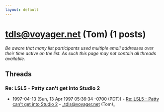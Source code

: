 ```yaml
---
layout: default
---
```


# tdls@voyager.net (Tom) (1 posts)

_Be aware that many list participants used multiple email addresses over their time active on the list. As such this page may not contain all threads available._

## Threads

### Re: LSL5 - Patty can't get into Studio 2
+ 1997-04-13 (Sun, 13 Apr 1997 05:36:34 -0700 (PDT)) - [Re: LSL5 - Patty can't get into Studio 2](/archive/1997/04/d719d07f7dcff152bea7f536d7db41fcc7f5cf6490d7cde46cca08879a94652c) - _tdls@voyager.net (Tom)_


